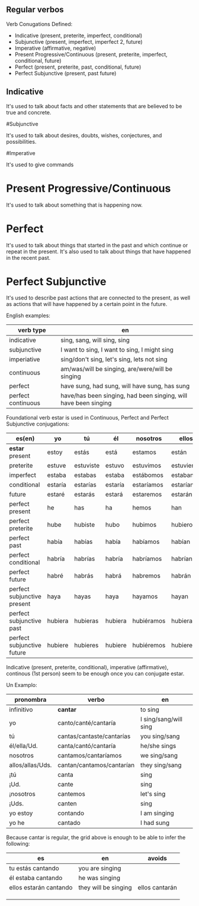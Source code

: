 ## Regular verbos

Verb Conugations Defined:

-   Indicative (present, preterite, imperfect, conditional)
-   Subjunctive (present, imperfect, imperfect 2, future)
-   Imperative (affirmative, negative)
-   Present Progressive/Continuous (present, preterite, imperfect, conditional, future)
-   Perfect (present, preterite, past, conditional, future)
-   Perfect Subjunctive (present, past future)

## Indicative

It's used to talk about facts and other statements that are believed to be true and concrete.

#Subjunctive

It's used to talk about desires, doubts, wishes, conjectures, and possibilities.

#Imperative

It's used to give commands

# Present Progressive/Continuous

It's used to talk about something that is happening now.

# Perfect

It's used to talk about things that started in the past and which continue or repeat in the present. It's also used to talk about things that have happened in the recent past.

# Perfect Subjunctive

It's used to describe past actions that are connected to the present, as well as actions that will have happened by a certain point in the future.

English examples:

| verb type          | en                                                              |
| ------------------ | --------------------------------------------------------------- |
| indicative         | sing, sang, will sing, sing                                     |
| subjunctive        | I want to sing, I want to sing, I might sing                    |
| imperiative        | sing/don't sing, let's sing, lets not sing                      |
| continuous         | am/was/will be singing, are/were/will be singing                |
| perfect            | have sung, had sung, will have sung, has sung                   |
| perfect continuous | have/has been singing, had been singing, will have been singing |

Foundational verb estar is used in Continuous, Perfect and Perfect Subjunctive conjugations:

| es(en)                      | yo      | tú        | él      | nosotros   | ellos      |
| --------------------------- | ------- | --------- | ------- | ---------- | ---------- |
| **estar** present           | estoy   | estás     | está    | estamos    | están      |
| preterite                   | estuve  | estuviste | estuvo  | estuvimos  | estuvieron |
| imperfect                   | estaba  | estabas   | estaba  | estábomos  | estaban    |
| conditional                 | estaría | estarías  | estaría | estaríamos | estarían   |
| future                      | estaré  | estarás   | estará  | estaremos  | estarán    |
| perfect present             | he      | has       | ha      | hemos      | han        |
| perfect preterite           | hube    | hubiste   | hubo    | hubimos    | hubieron   |
| perfect past                | había   | habías    | había   | habíamos   | habían     |
| perfect conditional         | habría  | habrías   | habría  | habríamos  | habrían    |
| perfect future              | habré   | habrás    | habrá   | habremos   | habrán     |
| perfect subjunctive present | haya    | hayas     | haya    | hayamos    | hayan      |
| perfect subjunctive past    | hubiera | hubieras  | hubiera | hubiéramos | hubieran   |
| perfect subjunctive future  | hubiere | hubieres  | hubiere | hubiéremos | hubieren   |

Indicative (present, preterite, conditional), imperative (affirmative), continous (1st person) seem to be enough once you can conjugate estar.

Un Examplo:

| pronombra        | verbo                     | en                    |
| ---------------- | ------------------------- | --------------------- |
| infinitivo       | **cantar**                | to sing               |
| yo               | canto/canté/cantaría      | I sing/sang/will sing |
| tú               | cantas/cantaste/cantarías | you sing/sang         |
| él/ella/Ud.      | canta/cantó/cantaría      | he/she sings          |
| nosotros         | cantamos/cantaríamos      | we sing/sang          |
| allos/allas/Uds. | cantan/cantamos/cantarían | they sing/sang        |
| ¡tú              | canta                     | sing                  |
| ¡Ud.             | cante                     | sing                  |
| ¡nosotros        | cantemos                  | let's sing            |
| ¡Uds.            | canten                    | sing                  |
| yo estoy         | contando                  | I am singing          |
| yo he            | cantado                   | I had sung            |

Because cantar is regular, the grid above is enough to be able to infer the following:

| es                     | en                   | avoids         |
| ---------------------- | -------------------- | -------------- |
| tu estás cantando      | you are singing      |                |
| él estaba cantando     | he was singing       |                |
| ellos estarán cantando | they will be singing | ellos cantarán |
|                        |                      |                |
|                        |                      |                |
|                        |                      |                |
